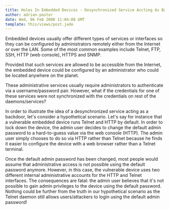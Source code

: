 ```yaml
---
title: Holes In Embedded Devices - Desynchronized Service Accting As Backdoor
author: adrian-pastor
date: Wed, 06 Feb 2008 11:04:08 GMT
template: this/views/post.jade
---
```


Embedded devices usually offer different types of services or interfaces so they can be configured by administrators remotely either from the Internet or over the LAN. Some of the most common examples include Telnet, FTP, SSH, HTTP (web console), HTTPS and SNMP.

Provided that such services are allowed to be accessible from the Internet, the embedded device could be configured by an administrator who could be located anywhere on the planet.

These administrative services usually require administrators to authenticate via a username/password pair. However, what if the credentials for one of these services were not synchronized with the credentials on rest of the daemons/services?

In order to illustrate the idea of a desynchronized service acting as a backdoor, let's consider a hypothetical scenario. Let's say for instance that a vulnerable embedded device runs Telnet and HTTP by default. In order to lock down the device, the admin user decides to change the default admin password to a hard-to-guess value via the web console (HTTP). The admin user simply chooses to do so via HTTP rather than Telnet because he finds it easier to configure the device with a web browser rather than a Telnet terminal.

Once the default admin password has been changed, most people would assume that administrative access is not possible using the default password anymore. However, in this case, the vulnerable device uses two different internal administrative accounts for the HTTP and Telnet interfaces. The consequences are fatal: the admin user believes that it's not possible to gain admin privileges to the device using the default password. Nothing could be further from the truth in our hypothetical scenario as the Telnet daemon still allows users/attackers to login using the default admin password!
